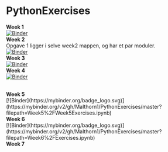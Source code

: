 # PythonExercises

<b>Week 1  <br> </b>
[![Binder](https://mybinder.org/badge_logo.svg)](https://mybinder.org/v2/gh/Malthorn1/PythonExercises/8729ef9183998b70f150091910b6ae239a95d90c)
<br> 
<b>Week 2  <br> </b>
Opgave 1 ligger i selve week2 mappen, og har et par moduler. <br> 
[![Binder](https://mybinder.org/badge_logo.svg)](https://mybinder.org/v2/gh/Malthorn1/PythonExercises/master?filepath=%2FWeek2%2FExercises.ipynb)
<br>
<b>Week 3  <br> </b> 
[![Binder](https://mybinder.org/badge_logo.svg)](https://mybinder.org/v2/gh/Malthorn1/PythonExercises/master?filepath=Week3%2FWeek3Student.ipynb)
<br>
<b>Week 4  <br> </b>
[![Binder](https://mybinder.org/badge_logo.svg)](https://mybinder.org/v2/gh/Malthorn1/PythonExercises/master?filepath=%2FWeek4%2FWeek4Exercises.ipynb)

<br>
<b>Week 5  <br> </b>
[![Binder](https://mybinder.org/badge_logo.svg)](https://mybinder.org/v2/gh/Malthorn1/PythonExercises/master?filepath=Week5%2FWeek5Exercises.ipynb)

<br>
<b>Week 6  <br> </b>
[![Binder](https://mybinder.org/badge_logo.svg)](https://mybinder.org/v2/gh/Malthorn1/PythonExercises/master?filepath=Week6%2FExercises.ipynb)

<br>
<b>Week 7  <br> </b>
